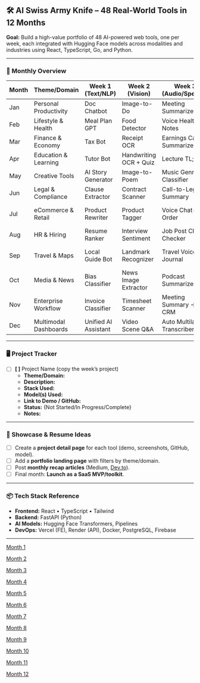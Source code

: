 ## 🛠️ AI Swiss Army Knife – 48 Real-World Tools in 12 Months

**Goal:** Build a high-value portfolio of 48 AI-powered web tools, one per week, each integrated with Hugging Face models across modalities and industries using React, TypeScript, Go, and Python.

---

### 📅 Monthly Overview

| Month | Theme/Domain | Week 1 (Text/NLP) | Week 2 (Vision) | Week 3 (Audio/Speech) | Week 4 (Tabular/Bonus) |
| --- | --- | --- | --- | --- | --- |
| Jan | Personal Productivity | Doc Chatbot | Image-to-Do | Meeting Summarizer | Email Classifier |
| Feb | Lifestyle & Health | Meal Plan GPT | Food Detector | Voice Health Notes | Symptom Checker |
| Mar | Finance & Economy | Tax Bot | Receipt OCR | Earnings Call Summarizer | Crypto Trend Forecaster |
| Apr | Education & Learning | Tutor Bot | Handwriting OCR + Quiz | Lecture TL;DR | Grade Predictor |
| May | Creative Tools | AI Story Generator | Image-to-Poem | Music Genre Classifier | Text-to-Video Trailer |
| Jun | Legal & Compliance | Clause Extractor | Contract Scanner | Call-to-Legal Summary | Risk Profile Generator |
| Jul | eCommerce & Retail | Product Rewriter | Product Tagger | Voice Chat-to-Order | Inventory Anomaly Detector |
| Aug | HR & Hiring | Resume Ranker | Interview Sentiment | Job Post Clarity Checker | Productivity Tracker |
| Sep | Travel & Maps | Local Guide Bot | Landmark Recognizer | Travel Voice Journal | Route Optimization Forecaster |
| Oct | Media & News | Bias Classifier | News Image Extractor | Podcast Summarizer | News Timeline Generator |
| Nov | Enterprise Workflow | Invoice Classifier | Timesheet Scanner | Meeting Summary → CRM | Profit Forecast |
| Dec | Multimodal Dashboards | Unified AI Assistant | Video Scene Q&A | Auto Multilang Transcriber | ML-Powered SaaS Demo |

---

### 🖥️ Project Tracker

- [ ]  **[ ]** Project Name (copy the week’s project)
    - **Theme/Domain:**
    - **Description:**
    - **Stack Used:**
    - **Model(s) Used:**
    - **Link to Demo / GitHub:**
    - **Status:** {Not Started/In Progress/Complete}
    - **Notes:**

---

### 🚀 Showcase & Resume Ideas

- [ ]  Create a **project detail page** for each tool (demo, screenshots, GitHub, model).
- [ ]  Add a **portfolio landing page** with filters by theme/domain.
- [ ]  Post **monthly recap articles** (Medium, [Dev.to](http://dev.to/)).
- [ ]  Final month: **Launch as a SaaS MVP/toolkit**.

---

### 📦 Tech Stack Reference

- **Frontend:** React • TypeScript • Tailwind
- **Backend:** FastAPI (Python)
- **AI Models:** Hugging Face Transformers, Pipelines
- **DevOps:** Vercel (FE), Render (API), Docker, PostgreSQL, Firebase

---

[Month 1](https://www.notion.so/Month-1-1fb0941da81680918361efeb445a7665?pvs=21)

[Month 2](https://www.notion.so/Month-2-1fb0941da81680ef8451cfe77d16b7cf?pvs=21)

[Month 3](https://www.notion.so/Month-3-1fb0941da81680c2b3d2ff22a4566f3e?pvs=21)

[Month 4](https://www.notion.so/Month-4-1fb0941da816808d8a51ddf91e237169?pvs=21)

[Month 5](https://www.notion.so/Month-5-1fb0941da8168001a944c89266a5cc19?pvs=21)

[Month 6](https://www.notion.so/Month-6-1fb0941da816804db225cc3b57c3db16?pvs=21)

[Month 7](https://www.notion.so/Month-7-1fb0941da816808aa0f1c98a60f6ebc9?pvs=21)

[Month 8](https://www.notion.so/Month-8-1fb0941da81680679672c39830afd1ea?pvs=21)

[Month 9](https://www.notion.so/Month-9-1fb0941da8168068ac95f76e3182698c?pvs=21)

[Month 10](https://www.notion.so/Month-10-1fb0941da81680a1adf5d5934723617d?pvs=21)

[Month 11](https://www.notion.so/Month-11-1fb0941da81680eea47dd75f4458ac59?pvs=21)

[Month 12](https://www.notion.so/Month-12-1fb0941da816800aae1ae606c094b2e5?pvs=21)
